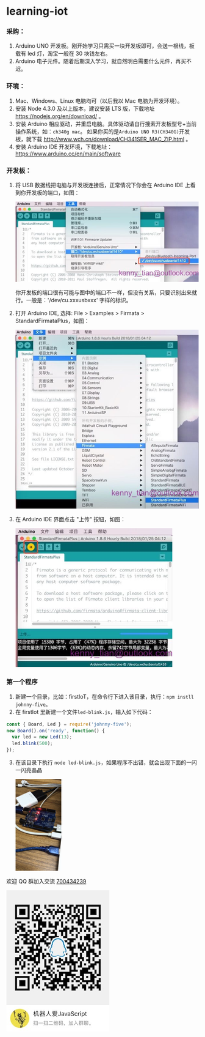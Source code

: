 # learning-iot

### 采购：

1.  Arduino UNO 开发板。刚开始学习只需买一块开发板即可，会送一根线，板载有 led 灯，淘宝一般在 30 块钱左右。
2.  Arduino 电子元件。随着后期深入学习，就自然明白需要什么元件，再买不迟。

### 环境：

1.  Mac、Windows、Linux 电脑均可（以后我以 Mac 电脑为开发环境）。
2.  安装 Node 4.3.0 及以上版本，建议安装 LTS 版，下载地址 https://nodejs.org/en/download/ 。
3.  安装 Arduino 相应驱动，并重启电脑。具体驱动请自行搜索开发板型号+当前操作系统，如：`ch340g mac`。 如果你买的是`Arduino UNO R3(CH340G)`开发板，就下载
    http://www.wch.cn/download/CH341SER_MAC_ZIP.html 。
4.  安装 Arduino IDE 开发环境，下载地址：https://www.arduino.cc/en/main/software

### 开发板：

1.  将 USB 数据线把电脑与开发板连接后，正常情况下你会在 Arduino IDE 上看到你开发板的端口，如图：

    ![arduino_port](https://raw.githubusercontent.com/Kennytian/learning-iot/master/assets/arduino_port.jpg)

    你开发板的端口很有可能与图中的端口不一样，但没有关系，只要识别出来就行。一般是：'/dev/cu.xxxusbxxx' 字样的标识。

2.  打开 Arduino IDE, 选择: File > Examples > Firmata > StandardFirmataPlus，如图：

    ![standard_firemata_plus](https://raw.githubusercontent.com/Kennytian/learning-iot/master/assets/standard_firemata_plus.jpg)

3.  在 Arduino IDE 界面点击 "上传" 按钮，如图：

    ![upload_firemata](https://raw.githubusercontent.com/Kennytian/learning-iot/master/assets/upload_firemata.jpg)

### 第一个程序

1.  新建一个目录，比如：firstIoT，在命令行下进入该目录，执行：`npm instll johnny-five`。
2.  在 firstIot 里新建一个文件`led-blink.js`，输入如下代码：

```javascript
const { Board, Led } = require('johnny-five');
new Board().on('ready', function() {
  var led = new Led(13);
  led.blink(500);
});
```

3.  在该目录下执行 `node led-blink.js`，如果程序不出错，就会出现下面的一闪一闪亮晶晶

    ![led_blink](https://raw.githubusercontent.com/Kennytian/learning-iot/master/assets/led_blink.gif)

欢迎 QQ 群加入交流 [700434239](http://shang.qq.com/wpa/qunwpa?idkey=11cd472ee62461eed296856bfe97e15e02fc551c4ff476ec4eba16e6a9c27000)

![QQ群](https://raw.githubusercontent.com/Kennytian/learning-iot/master/assets/qq_group_qrcode.jpg)
